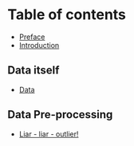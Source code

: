 # Table of contents

* [Preface](README.md)
* [Introduction](introduction.md)

## Data itself

* [Data](data-itself/first-page.md)

## Data Pre-processing

* [Liar - liar - outlier!](data-pre-processing/liar-liar-outlier.md)

